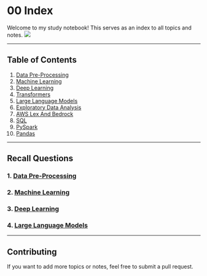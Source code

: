 # 00 Index

Welcome to my study notebook! This serves as an index to all topics and notes.
<img src="https://media1.tenor.com/m/hTE7x1-avYIAAAAC/bear-hello.gif">

---

## Table of Contents

1. [Data Pre-Processing](1_DataPreProcessing.md)
2. [Machine Learning](2_ML.md)
3. [Deep Learning](3_DeepLearning.md)
4. [Transformers](4_Transformers.md)
5. [Large Language Models](5_LLM.md)
6. [Exploratory Data Analysis](6_Exploratory_Data_Analysis.md)
7. [AWS Lex And Bedrock](7_AWS_LexAndBedrock.md)
8. [SQL](8_SQL.md)
9. [PySpark](9_PySpark.md)
10. [Pandas](10_pandas.md)

---

## Recall Questions

### 1. [Data Pre-Processing](1_DataPreProcessing.md)

### 2. [Machine Learning](2_ML.md)

### 3. [Deep Learning](3_DeepLearning_Recall.md)

### 4. [Large Language Models](5_LLM_Recall.md)

---

## Contributing

If you want to add more topics or notes, feel free to submit a pull request.
